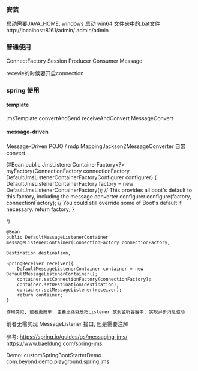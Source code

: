 ### 安装
启动需要JAVA_HOME, windows 启动 win64 文件夹中的.bat文件
http://localhost:8161/admin/   admin/admin

### 普通使用
ConnectFactory
Session
Producer
Consumer
Message

recevie的时候要开启connection

### spring 使用
#### template
jmsTemplate
convertAndSend
receiveAndConvert
MessageConvert

#### message-driven
Message-Driven POJO / mdp
MappingJackson2MessageConverter 自带convert

 @Bean
    public JmsListenerContainerFactory<?> myFactory(ConnectionFactory connectionFactory,
                                                    DefaultJmsListenerContainerFactoryConfigurer configurer) {
        DefaultJmsListenerContainerFactory factory = new DefaultJmsListenerContainerFactory();
        // This provides all boot's default to this factory, including the message converter
        configurer.configure(factory, connectionFactory);
        // You could still override some of Boot's default if necessary.
        return factory;
    }
    
    与
    
    @Bean
    public DefaultMessageListenerContainer messageListenerContainer(ConnectionFactory connectionFactory,
                                                                    Destination destination,
                                                                    SpringReceiver receiver){
        DefaultMessageListenerContainer container = new DefaultMessageListenerContainer();
        container.setConnectionFactory(connectionFactory);
        container.setDestination(destination);
        container.setMessageListener(receiver);
        return container;
    }
    
    作用类似, 前者更简单. 主要思路就是把Listener 放到监听容器中, 实现异步消息驱动
   前者无需实现 MessageListener 接口, 但是需要注解
   
   参考:
   https://spring.io/guides/gs/messaging-jms/
   https://www.baeldung.com/spring-jms
   
   Demo:  customSpringBootStarterDemo com.beyond.demo.playground.spring.jms
    
